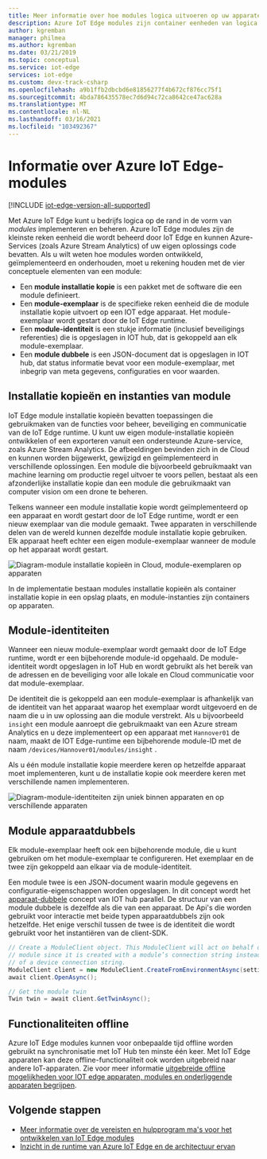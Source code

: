 ```yaml
---
title: Meer informatie over hoe modules logica uitvoeren op uw apparaten-Azure IoT Edge | Microsoft Docs
description: Azure IoT Edge modules zijn container eenheden van logica die extern kunnen worden geïmplementeerd en beheerd, zodat u bedrijfs logica op IoT Edge apparaten kunt uitvoeren
author: kgremban
manager: philmea
ms.author: kgremban
ms.date: 03/21/2019
ms.topic: conceptual
ms.service: iot-edge
services: iot-edge
ms.custom: devx-track-csharp
ms.openlocfilehash: a9b1ffb2dbcbd6e81856277f4b672cf876cc75f1
ms.sourcegitcommit: 4bda786435578ec7d6d94c72ca8642ce47ac628a
ms.translationtype: MT
ms.contentlocale: nl-NL
ms.lasthandoff: 03/16/2021
ms.locfileid: "103492367"
---
```

# <a name="understand-azure-iot-edge-modules"></a>Informatie over Azure IoT Edge-modules

[!INCLUDE [iot-edge-version-all-supported](../../includes/iot-edge-version-all-supported.md)]

Met Azure IoT Edge kunt u bedrijfs logica op de rand in de vorm van *modules* implementeren en beheren. Azure IoT Edge modules zijn de kleinste reken eenheid die wordt beheerd door IoT Edge en kunnen Azure-Services (zoals Azure Stream Analytics) of uw eigen oplossings code bevatten. Als u wilt weten hoe modules worden ontwikkeld, geïmplementeerd en onderhouden, moet u rekening houden met de vier conceptuele elementen van een module:

* Een **module installatie kopie** is een pakket met de software die een module definieert.
* Een **module-exemplaar** is de specifieke reken eenheid die de module installatie kopie uitvoert op een IOT edge apparaat. Het module-exemplaar wordt gestart door de IoT Edge runtime.
* Een **module-identiteit** is een stukje informatie (inclusief beveiligings referenties) die is opgeslagen in IOT hub, dat is gekoppeld aan elk module-exemplaar.
* Een **module dubbele** is een JSON-document dat is opgeslagen in IOT hub, dat status informatie bevat voor een module-exemplaar, met inbegrip van meta gegevens, configuraties en voor waarden.

## <a name="module-images-and-instances"></a>Installatie kopieën en instanties van module

IoT Edge module installatie kopieën bevatten toepassingen die gebruikmaken van de functies voor beheer, beveiliging en communicatie van de IoT Edge runtime. U kunt uw eigen module-installatie kopieën ontwikkelen of een exporteren vanuit een ondersteunde Azure-service, zoals Azure Stream Analytics.
De afbeeldingen bevinden zich in de Cloud en kunnen worden bijgewerkt, gewijzigd en geïmplementeerd in verschillende oplossingen. Een module die bijvoorbeeld gebruikmaakt van machine learning om productie regel uitvoer te voors pellen, bestaat als een afzonderlijke installatie kopie dan een module die gebruikmaakt van computer vision om een drone te beheren.

Telkens wanneer een module installatie kopie wordt geïmplementeerd op een apparaat en wordt gestart door de IoT Edge runtime, wordt er een nieuw exemplaar van die module gemaakt. Twee apparaten in verschillende delen van de wereld kunnen dezelfde module installatie kopie gebruiken. Elk apparaat heeft echter een eigen module-exemplaar wanneer de module op het apparaat wordt gestart.

![Diagram-module installatie kopieën in Cloud, module-exemplaren op apparaten](./media/iot-edge-modules/image_instance.png)

In de implementatie bestaan modules installatie kopieën als container installatie kopie in een opslag plaats, en module-instanties zijn containers op apparaten.

<!--
As use cases for Azure IoT Edge grow, new types of module images and instances will be created. For example, resource constrained devices cannot run containers so may require module images that exist as dynamic link libraries and instances that are executables. 
-->

## <a name="module-identities"></a>Module-identiteiten

Wanneer een nieuw module-exemplaar wordt gemaakt door de IoT Edge runtime, wordt er een bijbehorende module-id opgehaald. De module-identiteit wordt opgeslagen in IoT Hub en wordt gebruikt als het bereik van de adressen en de beveiliging voor alle lokale en Cloud communicatie voor dat module-exemplaar.

De identiteit die is gekoppeld aan een module-exemplaar is afhankelijk van de identiteit van het apparaat waarop het exemplaar wordt uitgevoerd en de naam die u in uw oplossing aan die module verstrekt. Als u bijvoorbeeld `insight` een module aanroept die gebruikmaakt van een Azure stream Analytics en u deze implementeert op een apparaat met `Hannover01` de naam, maakt de IOT Edge-runtime een bijbehorende module-ID met de naam `/devices/Hannover01/modules/insight` .

Als u één module installatie kopie meerdere keren op hetzelfde apparaat moet implementeren, kunt u de installatie kopie ook meerdere keren met verschillende namen implementeren.

![Diagram-module-identiteiten zijn uniek binnen apparaten en op verschillende apparaten](./media/iot-edge-modules/identity.png)

## <a name="module-twins"></a>Module apparaatdubbels

Elk module-exemplaar heeft ook een bijbehorende module, die u kunt gebruiken om het module-exemplaar te configureren. Het exemplaar en de twee zijn gekoppeld aan elkaar via de module-identiteit.

Een module twee is een JSON-document waarin module gegevens en configuratie-eigenschappen worden opgeslagen. In dit concept wordt het [apparaat-dubbele](../iot-hub/iot-hub-devguide-device-twins.md) concept van IOT hub parallel. De structuur van een module dubbele is dezelfde als die van een apparaat. De Api's die worden gebruikt voor interactie met beide typen apparaatdubbels zijn ook hetzelfde. Het enige verschil tussen de twee is de identiteit die wordt gebruikt voor het instantiëren van de client-SDK.

```csharp
// Create a ModuleClient object. This ModuleClient will act on behalf of a
// module since it is created with a module’s connection string instead
// of a device connection string.
ModuleClient client = new ModuleClient.CreateFromEnvironmentAsync(settings);
await client.OpenAsync();

// Get the module twin
Twin twin = await client.GetTwinAsync();
```

## <a name="offline-capabilities"></a>Functionaliteiten offline

Azure IoT Edge modules kunnen voor onbepaalde tijd offline worden gebruikt na synchronisatie met IoT Hub ten minste één keer. Met IoT Edge apparaten kan deze offline-functionaliteit ook worden uitgebreid naar andere IoT-apparaten. Zie voor meer informatie [uitgebreide offline mogelijkheden voor IOT edge apparaten, modules en onderliggende apparaten begrijpen](offline-capabilities.md).

## <a name="next-steps"></a>Volgende stappen

* [Meer informatie over de vereisten en hulpprogram ma's voor het ontwikkelen van IoT Edge modules](module-development.md)
* [Inzicht in de runtime van Azure IoT Edge en de architectuur ervan](iot-edge-runtime.md)
